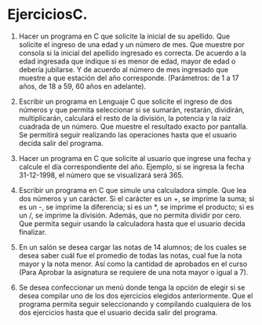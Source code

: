 # EjerciciosC.

1. Hacer un programa en C que solicite la inicial de su apellido. Que solicite el ingreso de una edad y un número de mes. Que muestre por consola si la inicial del apellido ingresado es correcta. De acuerdo a la edad ingresada que indique si es menor de edad, mayor de edad o debería jubilarse. Y de acuerdo al número de mes ingresado que muestre a que estación del año corresponde. (Parámetros: de 1 a 17 años, de 18 a 59, 60 años en adelante). 

2. Escribir un programa en Lenguaje C que solicite el ingreso de dos números y que permita seleccionar si se sumarán, restarán, dividirán, multiplicarán, calculará el resto de la división, la potencia y la raíz cuadrada de un número. Que muestre el resultado exacto por pantalla. Se permitirá seguir realizando las operaciones hasta que el usuario decida salir del programa.

3. Hacer un programa en C que solicite al usuario que ingrese una fecha y calcule el día correspondiente del año. Ejemplo, si se ingresa la fecha 31-12-1998, el número que se visualizará será 365.

4. Escribir un programa en C que simule una calculadora simple. Que lea dos números y un carácter. Si el carácter es un +, se imprime la suma; si es un -, se imprime la diferencia; si es un *, se imprime el producto; si es un /, se imprime la división. Además, que no permita dividir por cero.  Que permita seguir usando la calculadora hasta que el usuario decida finalizar.

5. En un salón se desea cargar las notas de 14 alumnos; de los cuales se desea saber cuál fue el promedio de todas las notas, cual fue la nota mayor y la nota menor. Así como la cantidad de aprobados en el curso (Para Aprobar la asignatura se requiere de una nota mayor o igual a 7). 

6. Se desea confeccionar un menú donde tenga la opción de elegir si se desea compilar uno de los dos ejercicios elegidos anteriormente. Que el programa permita seguir seleccionando y compilando cualquiera de los dos ejercicios hasta que el usuario decida salir del programa. 
